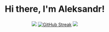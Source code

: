 <h1 align="center"> Hi there, I'm Aleksandr! </h1>
<h3 align="center"></h3>

<div align="center">
  <img src="https://github-readme-stats.vercel.app/api?username=AlexZagric&show_icons=true&theme=nord" />
  <a href="https://git.io/streak-stats"><img src="http://github-readme-streak-stats.herokuapp.com?user=AlexZagric&theme=nord&date_format=j%20M%5B%20Y%5D" alt="GitHub Streak" /></a>
  <img src="https://github-readme-stats.vercel.app/api/top-langs/?username=AlexZagric&theme=nord&layout=donut"/>
</div>


<!--
**AlexZagric/AlexZagric** is a ✨ _special_ ✨ repository because its `README.md` (this file) appears on your GitHub profile.

Here are some ideas to get you started:

- 🔭 I’m currently working on ...
- 🌱 I’m currently learning ...
- 👯 I’m looking to collaborate on ...
- 🤔 I’m looking for help with ...
- 💬 Ask me about ...
- 📫 How to reach me: ...
- 😄 Pronouns: ...
- ⚡ Fun fact: ...
-->
